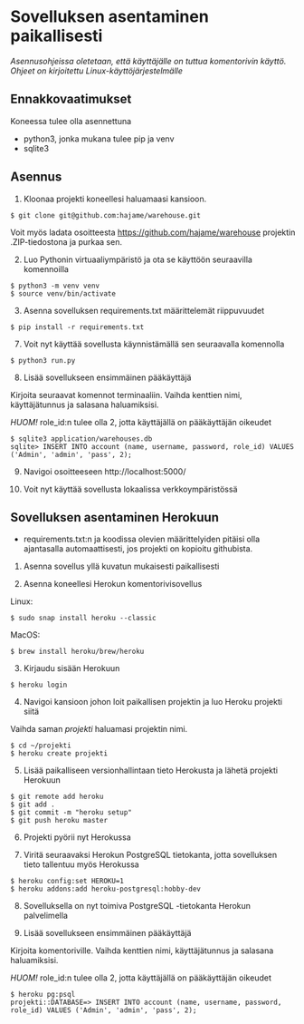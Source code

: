 # Sovelluksen asentaminen paikallisesti

*Asennusohjeissa oletetaan, että käyttäjälle on tuttua komentorivin käyttö. Ohjeet on kirjoitettu Linux-käyttöjärjestelmälle*

## Ennakkovaatimukset

Koneessa tulee olla asennettuna 

- python3, jonka mukana tulee pip ja venv
- sqlite3




## Asennus

1. Kloonaa projekti koneellesi haluamaasi kansioon.

```
$ git clone git@github.com:hajame/warehouse.git
```

Voit myös ladata osoitteesta https://github.com/hajame/warehouse projektin .ZIP-tiedostona ja purkaa sen.

2. Luo Pythonin virtuaaliympäristö ja ota se käyttöön seuraavilla komennoilla
```
$ python3 -m venv venv
$ source venv/bin/activate
```

3. Asenna sovelluksen requirements.txt määrittelemät riippuvuudet

```
$ pip install -r requirements.txt
```

7. Voit nyt käyttää sovellusta käynnistämällä sen seuraavalla komennolla
```
$ python3 run.py
```


8. Lisää sovellukseen ensimmäinen pääkäyttäjä

Kirjoita seuraavat komennot terminaaliin. Vaihda kenttien nimi, käyttäjätunnus ja salasana haluamiksisi.

_HUOM!_ role_id:n tulee olla 2, jotta käyttäjällä on pääkäyttäjän oikeudet

```
$ sqlite3 application/warehouses.db 
sqlite> INSERT INTO account (name, username, password, role_id) VALUES ('Admin', 'admin', 'pass', 2);
```

9. Navigoi osoitteeseen http://localhost:5000/

10. Voit nyt käyttää sovellusta lokaalissa verkkoympäristössä


## Sovelluksen asentaminen Herokuun

+ requirements.txt:n ja koodissa olevien määrittelyiden pitäisi olla ajantasalla automaattisesti, jos projekti on kopioitu githubista.

1. Asenna sovellus yllä kuvatun mukaisesti paikallisesti

2. Asenna koneellesi Herokun komentorivisovellus

Linux:
```
$ sudo snap install heroku --classic
```
MacOS:
```
$ brew install heroku/brew/heroku
```

3. Kirjaudu sisään Herokuun

```
$ heroku login
```

4. Navigoi kansioon johon loit paikallisen projektin ja luo Heroku projekti siitä

Vaihda saman _projekti_ haluamasi projektin nimi.
```
$ cd ~/projekti
$ heroku create projekti
```

5. Lisää paikalliseen versionhallintaan tieto Herokusta ja lähetä projekti Herokuun

```
$ git remote add heroku
$ git add .
$ git commit -m "heroku setup"
$ git push heroku master
```

6. Projekti pyörii nyt Herokussa

7. Viritä seuraavaksi Herokun PostgreSQL tietokanta, jotta sovelluksen tieto tallentuu myös Herokussa
```
$ heroku config:set HEROKU=1
$ heroku addons:add heroku-postgresql:hobby-dev
```

8. Sovelluksella on nyt toimiva PostgreSQL -tietokanta Herokun palvelimella

9. Lisää sovellukseen ensimmäinen pääkäyttäjä

Kirjoita komentoriville. Vaihda kenttien nimi, käyttäjätunnus ja salasana haluamiksisi.

_HUOM!_ role_id:n tulee olla 2, jotta käyttäjällä on pääkäyttäjän oikeudet

```
$ heroku pg:psql
projekti::DATABASE=> INSERT INTO account (name, username, password, role_id) VALUES ('Admin', 'admin', 'pass', 2);
```

